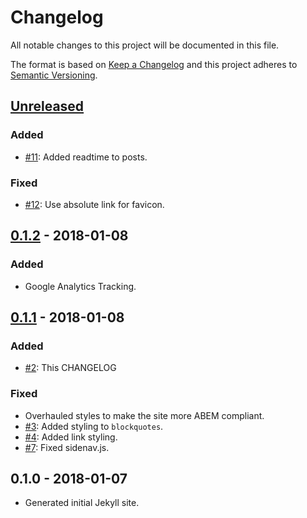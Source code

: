 # Changelog

All notable changes to this project will be documented in this file.

The format is based on [Keep a Changelog](http://keepachangelog.com/en/1.0.0/)
and this project adheres to [Semantic Versioning](http://semver.org/spec/v2.0.0.html).

## [Unreleased]

### Added
* [#11](https://github.com/aaronmallen/aaronmallen.github.io/issues/11): Added readtime to posts.

### Fixed
* [#12](https://github.com/aaronmallen/aaronmallen.github.io/issues/12): Use absolute link for favicon.

## [0.1.2] - 2018-01-08

### Added
* Google Analytics Tracking.

## [0.1.1] - 2018-01-08

### Added
* [#2](https://github.com/aaronmallen/aaronmallen.github.io/issues/2): This CHANGELOG

### Fixed
* Overhauled styles to make the site more ABEM compliant.
* [#3](https://github.com/aaronmallen/aaronmallen.github.io/issues/3): Added styling to `blockquotes`.
* [#4](https://github.com/aaronmallen/aaronmallen.github.io/issues/4): Added link styling.
* [#7](https://github.com/aaronmallen/aaronmallen.github.io/issues/7): Fixed sidenav.js.

## 0.1.0 - 2018-01-07
* Generated initial Jekyll site.

[Unreleased]: https://github.com/aaronmallen/aaronmallen.github.io/compare/v0.1.2...develop
[0.1.2]: https://github.com/aaronmallen/aaronmallen.github.io/compare/v0.1.1...v0.1.2
[0.1.1]: https://github.com/aaronmallen/aaronmallen.github.io/compare/v0.1.0...v0.1.1
